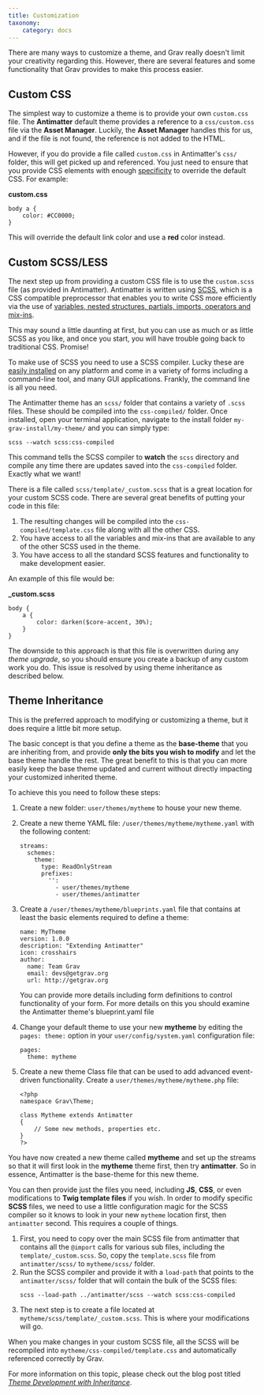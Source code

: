 ```yaml
---
title: Customization
taxonomy:
    category: docs
---
```


There are many ways to customize a theme, and Grav really doesn't limit your creativity regarding this. However, there are several features and some functionality that Grav provides to make this process easier.

## Custom CSS

The simplest way to customize a theme is to provide your own `custom.css` file. The **Antimatter** default theme provides a reference to a `css/custom.css` file via the **Asset Manager**. Luckily, the **Asset Manager** handles this for us, and if the file is not found, the reference is not added to the HTML.

However, if you do provide a file called `custom.css` in Antimatter's `css/` folder, this will get picked up and referenced. You just need to ensure that you provide CSS elements with enough [specificity](http://www.smashingmagazine.com/2007/07/27/css-specificity-things-you-should-know/) to override the default CSS. For example:

**custom.css**
```
body a {
    color: #CC0000;
}
```

This will override the default link color and use a **red** color instead.

## Custom SCSS/LESS

The next step up from providing a custom CSS file is to use the `custom.scss` file (as provided in Antimatter). Antimatter is written using [SCSS](http://sass-lang.com/), which is a CSS compatible preprocessor that enables you to write CSS more efficiently via the use of [variables, nested structures, partials, imports, operators and mix-ins](http://sass-lang.com/guide).

This may sound a little daunting at first, but you can use as much or as little SCSS as you like, and once you start, you will have trouble going back to traditional CSS. Promise!

To make use of SCSS you need to use a SCSS compiler. Lucky these are [easily installed](http://sass-lang.com/install) on any platform and come in a variety of forms including a command-line tool, and many GUI applications. Frankly, the command line is all you need.

The Antimatter theme has an `scss/` folder that contains a variety of `.scss` files. These should be compiled into the `css-compiled/` folder. Once installed, open your terminal application, navigate to the install folder `my-grav-install/my-theme/` and you can simply type:

```
scss --watch scss:css-compiled
```

This command tells the SCSS compiler to **watch** the `scss` directory and compile any time there are updates saved into the `css-compiled` folder. Exactly what we want!

There is a file called `scss/template/_custom.scss` that is a great location for your custom SCSS code. There are several great benefits of putting your code in this file:

1. The resulting changes will be compiled into the `css-compiled/template.css` file along with all the other CSS.
2. You have access to all the variables and mix-ins that are available to any of the other SCSS used in the theme.
3. You have access to all the standard SCSS features and functionality to make development easier.

An example of this file would be:

**_custom.scss**
```
body {
    a {
        color: darken($core-accent, 30%);
    }
}
```

The downside to this approach is that this file is overwritten during any *theme upgrade*, so you should ensure you create a backup of any custom work you do.  This issue is resolved by using theme inheritance as described below.

## Theme Inheritance

This is the preferred approach to modifying or customizing a theme, but it does require a little bit more setup.

The basic concept is that you define a theme as the **base-theme** that you are inheriting from, and provide **only the bits you wish to modify** and let the base theme handle the rest. The great benefit to this is that you can more easily keep the base theme updated and current without directly impacting your customized inherited theme.

To achieve this you need to follow these steps:

1. Create a new folder: `user/themes/mytheme` to house your new theme.
2. Create a new theme YAML file: `/user/themes/mytheme/mytheme.yaml` with the following content:
   ```
   streams:
     schemes:
       theme:
         type: ReadOnlyStream
         prefixes:
           '':
             - user/themes/mytheme
             - user/themes/antimatter
   ```
3. Create a `/user/themes/mytheme/blueprints.yaml` file that contains at least the basic elements required to define a theme:
   ```
   name: MyTheme
   version: 1.0.0
   description: "Extending Antimatter"
   icon: crosshairs
   author:
     name: Team Grav
     email: devs@getgrav.org
     url: http://getgrav.org
   ```
   You can provide more details including form definitions to control functionality of your form.  For more details on this you should examine the Antimatter theme's blueprint.yaml file

4. Change your default theme to use your new **mytheme** by editing the `pages: theme:` option in your `user/config/system.yaml` configuration file:
   ```
   pages:
     theme: mytheme
   ```

5. Create a new theme Class file that can be used to add advanced event-driven functionality. Create a `user/themes/mytheme/mytheme.php` file:
   ```
   <?php
   namespace Grav\Theme;

   class Mytheme extends Antimatter
   {
       // Some new methods, properties etc.
   }
   ?>
   ```

You have now created a new theme called **mytheme** and set up the streams so that it will first look in the **mytheme** theme first, then try **antimatter**.  So in essence, Antimatter is the base-theme for this new theme.

You can then provide just the files you need, including **JS**, **CSS**, or even modifications to **Twig template files** if you wish.
In order to modify specific **SCSS** files, we need to use a little configuration magic for the SCSS compiler so it knows to look in your new `mytheme` location first, then `antimatter` second. This requires a couple of things.

1. First, you need to copy over the main SCSS file from antimatter that contains all the `@import` calls for various sub files, including the `template/_custom.scss`. So, copy the `template.scss` file from `antimatter/scss/` to `mytheme/scss/` folder.
2. Run the SCSS compiler and provide it with a `load-path` that points to the `antimatter/scss/` folder that will contain the bulk of the SCSS files:
   ```
   scss --load-path ../antimatter/scss --watch scss:css-compiled
   ```
3. The next step is to create a file located at `mytheme/scss/template/_custom.scss`. This is where your modifications will go.

When you make changes in your custom SCSS file, all the SCSS will be recompiled into `mytheme/css-compiled/template.css` and automatically referenced correctly by Grav.

For more information on this topic, please check out the blog post titled *[Theme Development with Inheritance](http://getgrav.org/blog/theme-development-with-inheritance)*.



